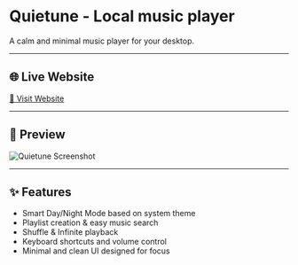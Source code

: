 # Quietune - Local music player
A calm and minimal music player for your desktop.

---

## 🌐 Live Website  
[🔗 Visit Website](https://dixitparmar-dev.github.io/Quietune/)

---

## 📸 Preview  

![Quietune Screenshot](./assets/images/interface-md.png)

---


## ✨ Features

- Smart Day/Night Mode based on system theme
- Playlist creation & easy music search
- Shuffle & Infinite playback
- Keyboard shortcuts and volume control
- Minimal and clean UI designed for focus



